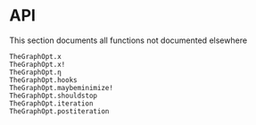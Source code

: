 # API

This section documents all functions not documented elsewhere

```@docs
TheGraphOpt.x
TheGraphOpt.x!
TheGraphOpt.η
TheGraphOpt.hooks
TheGraphOpt.maybeminimize!
TheGraphOpt.shouldstop
TheGraphOpt.iteration
TheGraphOpt.postiteration
```
